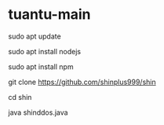 # tuantu-main
sudo apt update

sudo apt install nodejs

sudo apt install npm

git clone https://github.com/shinplus999/shin

cd shin

java shinddos.java
